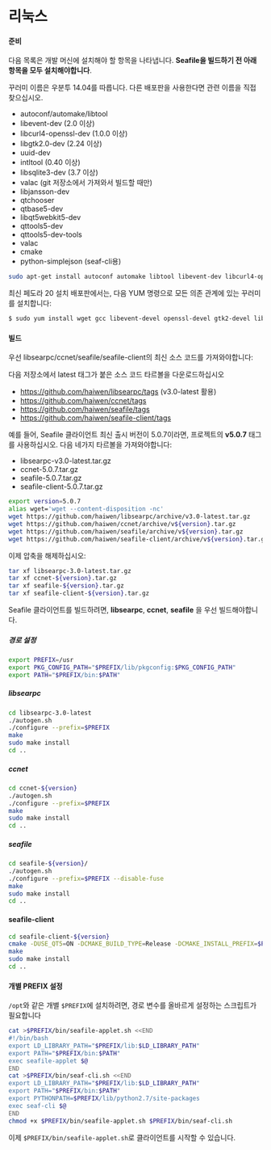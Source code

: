# 리눅스

#### 준비

다음 목록은 개발 머신에 설치해야 할 항목을 나타냅니다. __Seafile을 빌드하기 전 아래 항목을 모두 설치해야합니다__.

꾸러미 이름은 우분투 14.04를 따릅니다. 다른 배포판을 사용한다면 관련 이름을 직접 찾으십시오.

* autoconf/automake/libtool
* libevent-dev (2.0 이상)
* libcurl4-openssl-dev  (1.0.0 이상)
* libgtk2.0-dev (2.24 이상)
* uuid-dev
* intltool (0.40 이상)
* libsqlite3-dev (3.7 이상)
* valac  (git 저장소에서 가져와서 빌드할 때만)
* libjansson-dev
* qtchooser
* qtbase5-dev
* libqt5webkit5-dev
* qttools5-dev
* qttools5-dev-tools
* valac
* cmake
* python-simplejson (seaf-cli용)

```bash
sudo apt-get install autoconf automake libtool libevent-dev libcurl4-openssl-dev libgtk2.0-dev uuid-dev intltool libsqlite3-dev valac libjansson-dev cmake qtchooser qtbase5-dev libqt5webkit5-dev qttools5-dev qttools5-dev-tools
```
최신 페도라 20 설치 배포판에서는, 다음 YUM 명령으로 모든 의존 관계에 있는 꾸러미를 설치합니다:

```bash
$ sudo yum install wget gcc libevent-devel openssl-devel gtk2-devel libuuid-devel sqlite-devel jansson-devel intltool cmake libtool vala gcc-c++ qt5-qtbase-devel qt5-qttools-devel qt5-qtwebkit-devel
```

#### 빌드

우선 libsearpc/ccnet/seafile/seafile-client의 최신 소스 코드를 가져와야합니다:

다음 저장소에서 latest 태그가 붙은 소스 코드 타르볼을 다운로드하십시오

- https://github.com/haiwen/libsearpc/tags (v3.0-latest 활용)
- https://github.com/haiwen/ccnet/tags
- https://github.com/haiwen/seafile/tags
- https://github.com/haiwen/seafile-client/tags

예를 들어, Seafile 클라이언트 최신 출시 버전이 5.0.7이라면, 프로젝트의 **v5.0.7** 태그를 사용하십시오. 다음 네가지 타르볼을 가져와야합니다:

- libsearpc-v3.0-latest.tar.gz
- ccnet-5.0.7.tar.gz
- seafile-5.0.7.tar.gz
- seafile-client-5.0.7.tar.gz

```sh
export version=5.0.7
alias wget='wget --content-disposition -nc'
wget https://github.com/haiwen/libsearpc/archive/v3.0-latest.tar.gz
wget https://github.com/haiwen/ccnet/archive/v${version}.tar.gz
wget https://github.com/haiwen/seafile/archive/v${version}.tar.gz
wget https://github.com/haiwen/seafile-client/archive/v${version}.tar.gz
```

이제 압축을 해제하십시오:

```sh
tar xf libsearpc-3.0-latest.tar.gz
tar xf ccnet-${version}.tar.gz
tar xf seafile-${version}.tar.gz
tar xf seafile-client-${version}.tar.gz
```

Seafile 클라이언트를 빌드하려면, **libsearpc**, **ccnet**, **seafile** 을 우선 빌드해야합니다.

##### 경로 설정
```bash
export PREFIX=/usr
export PKG_CONFIG_PATH="$PREFIX/lib/pkgconfig:$PKG_CONFIG_PATH"
export PATH="$PREFIX/bin:$PATH"
```

##### libsearpc

```bash
cd libsearpc-3.0-latest
./autogen.sh
./configure --prefix=$PREFIX
make
sudo make install
cd ..
```

##### ccnet #####

```bash
cd ccnet-${version}
./autogen.sh
./configure --prefix=$PREFIX
make
sudo make install
cd ..
```

##### seafile

```bash
cd seafile-${version}/
./autogen.sh
./configure --prefix=$PREFIX --disable-fuse
make
sudo make install
cd ..
```

#### seafile-client

```bash
cd seafile-client-${version}
cmake -DUSE_QT5=ON -DCMAKE_BUILD_TYPE=Release -DCMAKE_INSTALL_PREFIX=$PREFIX .
make
sudo make install
cd ..
```

#### 개별 PREFIX 설정
```/opt```와 같은 개별 ```$PREFIX```에 설치하려면, 경로 변수를 올바르게 설정하는 스크립트가 필요합니다

```bash
cat >$PREFIX/bin/seafile-applet.sh <<END
#!/bin/bash
export LD_LIBRARY_PATH="$PREFIX/lib:$LD_LIBRARY_PATH"
export PATH="$PREFIX/bin:$PATH"
exec seafile-applet $@
END
cat >$PREFIX/bin/seaf-cli.sh <<END
export LD_LIBRARY_PATH="$PREFIX/lib:$LD_LIBRARY_PATH"
export PATH="$PREFIX/bin:$PATH"
export PYTHONPATH=$PREFIX/lib/python2.7/site-packages
exec seaf-cli $@
END
chmod +x $PREFIX/bin/seafile-applet.sh $PREFIX/bin/seaf-cli.sh
```
이제 ```$PREFIX/bin/seafile-applet.sh```로 클라이언트를 시작할 수 있습니다.

